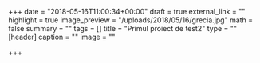 +++
date = "2018-05-16T11:00:34+00:00"
draft = true
external_link = ""
highlight = true
image_preview = "/uploads/2018/05/16/grecia.jpg"
math = false
summary = ""
tags = []
title = "Primul proiect de test2"
type = ""
[header]
caption = ""
image = ""

+++
